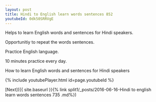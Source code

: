 ```yaml
---
layout: post
title: Hindi to English learn words sentences 852 
youtubeId: 0dk50SRRVgE
---
```

 
 
Helps to learn English words and sentences for Hindi speakers.

Opportunitiy to repeat the words sentences. 

Practice English language. 
 
10 minutes practice every day. 
 
How to learn English words and sentences for Hindi speakers 
 
{% include youtubePlayer.html id=page.youtubeId %}
 
 
[Next]({{ site.baseurl }}{% link  split1/_posts/2016-06-16-Hindi to english learn words sentences 735 .md%})
 
